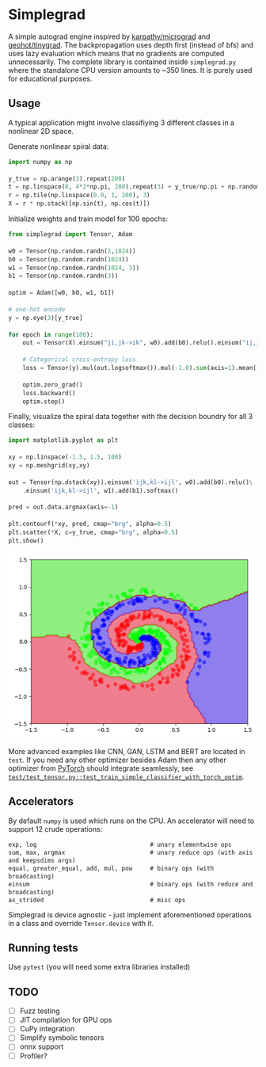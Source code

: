 # Simplegrad
A simple autograd engine inspired by [karpathy/micrograd](https://github.com/karpathy/micrograd) and [geohot/tinygrad](https://github.com/geohot/tinygrad). The backpropagation uses depth first (instead of bfs) and uses lazy evaluation which means that no gradients are computed unnecessarily. The complete library is contained inside ```simplegrad.py``` where the standalone CPU version amounts to ~350 lines. It is purely used for educational purposes.

## Usage
A typical application might involve classifiying 3 different classes in a nonlinear 2D space.

Generate nonlinear spiral data:
```python
import numpy as np

y_true = np.arange(3).repeat(200)
t = np.linspace(0, 4*2*np.pi, 200).repeat(3) + y_true/np.pi + np.random.randn(200 * 3) * 0.3
r = np.tile(np.linspace(0.0, 1, 200), 3)
X = r * np.stack([np.sin(t), np.cos(t)])
```
Initialize weights and train model for 100 epochs:
```python
from simplegrad import Tensor, Adam

w0 = Tensor(np.random.randn(2,1024))
b0 = Tensor(np.random.randn(1024))
w1 = Tensor(np.random.randn(1024, 3))
b1 = Tensor(np.random.randn(3))

optim = Adam([w0, b0, w1, b1])

# one-hot encode
y = np.eye(3)[y_true]

for epoch in range(100):
    out = Tensor(X).einsum("ji,jk->ik", w0).add(b0).relu().einsum("ij,jk->ik", w1).add(b1)

    # Categorical cross-entropy loss
    loss = Tensor(y).mul(out.logsoftmax()).mul(-1.0).sum(axis=1).mean()

    optim.zero_grad()
    loss.backward()
    optim.step()
```
Finally, visualize the spiral data together with the decision boundry for all 3 classes:
```python
import matplotlib.pyplot as plt

xy = np.linspace(-1.5, 1.5, 100)
xy = np.meshgrid(xy,xy)

out = Tensor(np.dstack(xy)).einsum('ijk,kl->ijl', w0).add(b0).relu()\
    .einsum('ijk,kl->ijl', w1).add(b1).softmax()

pred = out.data.argmax(axis=-1)

plt.contourf(*xy, pred, cmap="brg", alpha=0.5)
plt.scatter(*X, c=y_true, cmap="brg", alpha=0.5)
plt.show()
```
<p align="center">
  <img src="docs/spiral_data_prediction.png">
</p>

More advanced examples like CNN, GAN, LSTM and BERT are located in ```test```. If you need any other optimizer besides Adam then any other optimizer from [PyTorch](https://pytorch.org/docs/stable/optim.html) should integrate seamlessly, see [```test/test_tensor.py::test_train_simple_classifier_with_torch_optim```](https://github.com/kevjn/simplegrad/blob/1ae81dfaaec16d07955d72ca1ee63eadcafc8e89/test/test_tensor.py#L280).

## Accelerators
By default ```numpy``` is used which runs on the CPU. An accelerator will need to support 12 crude operations:
```
exp, log                                # unary elementwise ops
sum, max, argmax                        # unary reduce ops (with axis and keepsdims args)
equal, greater_equal, add, mul, pow     # binary ops (with broadcasting)
einsum                                  # binary ops (with reduce and broadcasting)
as_strided                              # misc ops
```
Simplegrad is device agnostic - just implement aforementioned operations in a class and override ```Tensor.device``` with it.

## Running tests
Use ```pytest``` (you will need some extra libraries installed)

## TODO
- [ ] Fuzz testing
- [ ] JIT compilation for GPU ops
- [ ] CuPy integration
- [ ] Simplify symbolic tensors
- [ ] onnx support
- [ ] Profiler?
